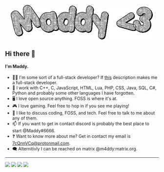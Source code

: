 <p align="center">
  <img id="header" src="https://github.com/xM4ddy/xM4ddy/raw/main/maddy.gif" alt="Sparkiling Text Spelling out Maddy">
</p>

## Hi there 👋
#### I'm **Maddy**.
- 👨‍💻 I'm some sort of a full-stack developer? If [this](https://www.w3schools.com/whatis/whatis_fullstack.asp) description makes me a full-stack developer.
- 🌱 I work with C++, C, JavaScript, HTML, Lua, PHP, CSS, Java, SQL, C#, Python and probably some other languages I have forgotten.
- 🖥️ I love open source anything. FOSS is where it's at.
- 🎮 I love gaming. Feel free to hop in if you see me playing!
- 🤝 I like to discuss coding, FOSS, and tech. Feel free to talk to me about any of them.
- 📫 If you want to get in contact discord is probably the best place to start @Maddy#6666.
- ❓ Want to know more about me? Get in contact my email is 7cQnnVCq@protonmail.com.
- 🗨️ Alternitivly I  can be reached on matrix @m4ddy:matrix.org.
---
<div style="margin-right: 0.5vw;">
	<img src="https://img.shields.io/badge/Discord-5865F2?style=for-the-badge&logo=discord&logoColor=white" /> 
	<img src="https://img.shields.io/badge/ProtonMail-8B89CC?style=for-the-badge&logo=protonmail&logoColor=white" /> 
	<img src="https://img.shields.io/badge/matrix-000000?style=for-the-badge&logo=Matrix&logoColor=white" /> 
	<img src="https://img.shields.io/badge/Arch_Linux-1793D1?style=for-the-badge&logo=arch-linux&logoColor=white" />
</div>

<img src="https://i.pinimg.com/originals/0a/6f/06/0a6f0697514f5517e35b2e741eaaabed.gif" alt="">
